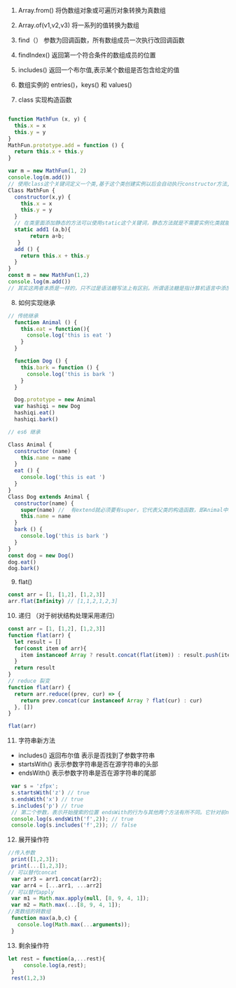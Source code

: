 1. Array.from() 将伪数组对象或可遍历对象转换为真数组
2. Array.of(v1,v2,v3) 将一系列的值转换为数组
3. find（） 参数为回调函数，所有数组成员一次执行改回调函数
4. findIndex() 返回第一个符合条件的数组成员的位置
5. includes() 返回一个布尔值,表示某个数组是否包含给定的值
6. 数组实例的 entries()，keys() 和 values()

7. class 实现构造函数
```js

function MathFun (x, y) {
  this.x = x
  this.y = y
}
MathFun.prototype.add = function () {
  return this.x + this.y
}

var m = new MathFun(1, 2)
console.log(m.add())
// 使用class这个关键词定义一个类,基于这个类创建实例以后会自动执行constructor方法,此方法可以用来初始化
Class MathFun {
  constructor(x,y) {
    this.x = x
    this.y = y
  }
  // 在类里面添加静态的方法可以使用static这个关键词，静态方法就是不需要实例化类就能使用的方法
  static add1 (a,b){
       return a+b;
   }
  add () {
    return this.x + this.y
  }
}
const m = new MathFun(1,2)
console.log(m.add())
// 其实这两者本质是一样的，只不过是语法糖写法上有区别。所谓语法糖是指计算机语言中添加的某种语法，这种语法对语言的功能没有影响，但是更方便程序员使用
```

8. 如何实现继承
```js
// 传统继承
  function Animal () {
    this.eat = function(){
      console.log('this is eat ')
    }
  }

  function Dog () {
    this.bark = function () {
      console.log('this is bark ')
    }
  }

  Dog.prototype = new Animal
  var hashiqi = new Dog
  hashiqi.eat()
  hashiqi.bark()

// es6 继承

Class Animal {
  constructor (name) {
    this.name = name
  }
  eat () {
    console.log('this is eat ')
  }
}
Class Dog extends Animal {
  constructor(name) {
    super(name) //  有extend就必须要有super，它代表父类的构造函数，即Animal中的constructor 通过super可以调用prototype上的属性或方法
    this.name = name
  }
  bark () {
    console.log('this is bark ')
  }
}
const dog = new Dog()
dog.eat()
dog.bark()
```
9. flat()
```js
const arr = [1, [1,2], [1,2,3]]
arr.flat(Infinity) // [1,1,2,1,2,3]
```

10. 递归 （对于树状结构处理采用递归）
```js
const arr = [1, [1,2], [1,2,3]]
function flat(arr) {
  let result = []
  for(const item of arr){
    item instanceof Array ? result.concat(flat(item)) : result.push(item)
  }
  return result
}
// reduce 裂变
function flat(arr) {
  return arr.reduce((prev, cur) => {
    return prev.concat(cur instanceof Array ? flat(cur) : cur)
  }, [])
}

flat(arr)
```

11. 字符串新方法
 - includes() 返回布尔值 表示是否找到了参数字符串
 - startsWith() 表示参数字符串是否在源字符串的头部
 - endsWith() 表示参数字符串是否在源字符串的尾部
 ```js
  var s = 'zfpx';
  s.startsWith('z') // true
  s.endsWith('x') // true
  s.includes('p') // true
  // 第二个参数，表示开始搜索的位置 endsWith的行为与其他两个方法有所不同。它针对前n个字符
  console.log(s.endsWith('f',2)); // true
  console.log(s.includes('f',2)); // false
 ```

 12. 展开操作符
 ```js
 //传入参数
  print([1,2,3]);
  print(...[1,2,3]);
// 可以替代concat
  var arr3 = arr1.concat(arr2);
  var arr4 = [...arr1, ...arr2]
// 可以替代apply
  var m1 = Math.max.apply(null, [8, 9, 4, 1]);
  var m2 = Math.max(...[8, 9, 4, 1]);
//类数组的转数组
  function max(a,b,c) {
    console.log(Math.max(...arguments));
  }
 ```

 13. 剩余操作符
 ```js
 let rest = function(a,...rest){
      console.log(a,rest);
  }
  rest(1,2,3)
```